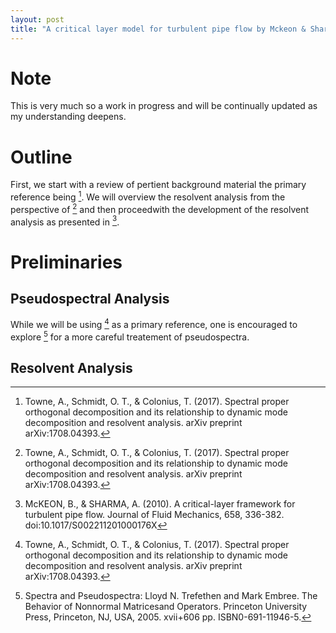 ```yaml
---
layout: post
title: "A critical layer model for turbulent pipe flow by Mckeon & Sharma"
---
```

# Note 

This is very much so a work in progress and will be continually updated as my understanding deepens.

# Outline

First, we start with a review of pertient background material the primary reference being [^1]. We will overview the resolvent analysis from the perspective of [^1] and then proceedwith the development of the resolvent analysis as presented in [^2].

# Preliminaries

## Pseudospectral Analysis

While we will be using [^1] as a primary reference, one is encouraged to explore [^3] for a more careful treatement of pseudospectra.


## Resolvent Analysis








[^1]: Towne, A., Schmidt, O. T., & Colonius, T. (2017). Spectral proper orthogonal decomposition and its relationship to dynamic mode decomposition and resolvent analysis. arXiv preprint arXiv:1708.04393.
[^2]: McKEON, B., & SHARMA, A. (2010). A critical-layer framework for turbulent pipe flow. Journal of Fluid Mechanics, 658, 336-382. doi:10.1017/S002211201000176X
[^3]: Spectra and Pseudospectra: Lloyd N. Trefethen and Mark Embree. The Behavior of Nonnormal Matricesand Operators. Princeton University Press, Princeton, NJ, USA, 2005. xvii+606 pp. ISBN0-691-11946-5.

